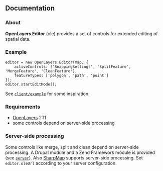 ## Documentation

### About

**OpenLayers Editor** (ole) provides a set of controls for extended editing of spatial data.

### Example

    editor = new OpenLayers.Editor(map, {
        activeControls: ['SnappingSettings', 'SplitFeature', 'MergeFeature', 'CleanFeature'],
        featureTypes: ['polygon', 'path', 'point']
    });
    editor.startEditMode();

See [`client/example`](https://github.com/geops/ole/tree/master/client/example) for some inspiration.

### Requirements

* [OpenLayers](http://openlayers.org/) 2.11
* some controls depend on server-side processing

### Server-side processing

Some controls like merge, split and clean depend on server-side processing.
A Drupal module and a Zend Framework module is provided  (see [`server`](https://github.com/geops/ole/tree/master/server)). 
Also [SharpMap](http://sharpmap.codeplex.com/) supports server-side processing.
Set `editor.oleUrl` according to your server configuration.